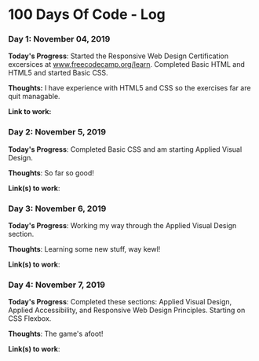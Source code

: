 # 100 Days Of Code - Log

### Day 1: November 04, 2019

**Today's Progress**: Started the Responsive Web Design Certification excersices at www.freecodecamp.org/learn. Completed Basic HTML and HTML5 and started Basic CSS. 

**Thoughts:** I have experience with HTML5 and CSS so the exercises far are quit managable.

**Link to work:**

### Day 2: November 5, 2019 

**Today's Progress**: Completed Basic CSS and am starting Applied Visual Design. 

**Thoughts**: So far so good!

**Link(s) to work**: 

### Day 3: November 6, 2019 

**Today's Progress**: Working my way through the Applied Visual Design section. 

**Thoughts**: Learning some new stuff, way kewl!

**Link(s) to work**: 

### Day 4: November 7, 2019 

**Today's Progress**: Completed these sections: Applied Visual Design, Applied Accessibility, and Responsive Web Design Principles. Starting on CSS Flexbox.   

**Thoughts**: The game's afoot!

**Link(s) to work**: 

